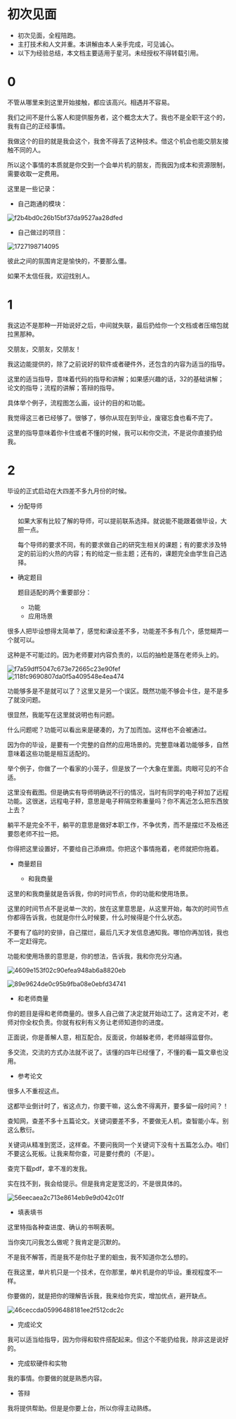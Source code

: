 # 初次见面

- 初次见面，全程陪跑。
- 主打技术和人文并重。本讲解由本人亲手完成，可见诚心。
- 以下为经验总结，本文档主要适用于星河。未经授权不得转载引用。

# 0

不管从哪里来到这里开始接触，都应该高兴。相遇并不容易。

我们之间不是什么客人和提供服务者，这个概念太大了。我也不是全职干这个的，我有自己的正经事情。

我做这个的目的就是我会这个，我舍不得丢了这种技术。借这个机会也能交朋友接触不同的人。

所以这个事情的本质就是你交到一个会单片机的朋友，而我因为成本和资源限制，需要收取一定费用。

这里是一些记录：

- 自己跑通的模块：

![f2b4bd0c26b15bf37da9527aa28dfed](https://github.com/user-attachments/assets/3b70dcad-2285-4f4d-b240-d92904086276)

- 自己做过的项目：

![1727198714095](https://github.com/user-attachments/assets/1ff18818-8110-4173-854c-40ca22eb1ac3)

彼此之间的氛围肯定是愉快的，不要那么僵。

如果不太信任我，欢迎找别人。

# 1

我这边不是那种一开始说好之后，中间就失联，最后扔给你一个文档或者压缩包就拉黑那种。

交朋友，交朋友，交朋友！

我这边能提供的，除了之前说好的软件或者硬件外，还包含的内容为适当的指导。

这里的适当指导，意味着代码的指导和讲解；如果感兴趣的话，32的基础讲解；论文的指导；流程的讲解；答辩的指导。

具体举个例子，流程图怎么画，设计的目的和功能。

我觉得这三者已经够了。很够了，够你从现在到毕业，废寝忘食也看不完了。

这里的指导意味着你卡住或者不懂的时候，我可以和你交流，不是说你直接扔给我。

# 2

毕设的正式启动在大四差不多九月份的时候。

- 分配导师

  如果大家有比较了解的导师，可以提前联系选择。就说能不能跟着做毕设，大胆一点。
  
  每个导师的要求不同，有的要求做自己的研究生相关的课题；有的要求涉及特定的前沿的火热的内容；有的给定一些主题；还有的，课题完全由学生自己选择。

- 确定题目

  题目适配的两个重要部分：
    - 功能
    - 应用场景

很多人把毕设想得太简单了，感觉和课设差不多，功能差不多有几个，感觉糊弄一个就可以。

这种是不可能过的。因为老师要对内容负责的，以后的抽检是落在老师头上的。

![f7a59dff5047c673e72665c23e90fef](https://github.com/user-attachments/assets/f5079322-c840-4404-a53a-84cb1d3e87d9)
![118fc9690807da0f5a409548e4ea474](https://github.com/user-attachments/assets/18e1b695-9dfe-4a4d-8ef9-bd4e66bf7b4e)

功能够多是不是就可以了？这里又是另一个误区。既然功能不够会卡住，是不是多了就没问题。

很显然，我能写在这里就说明也有问题。

什么问题呢？功能可以看出来是硬凑的，为了加而加。这样也不会被通过。

因为你的毕设，是要有一个完整的自然的应用场景的。完整意味着功能够多，自然意味着这些功能是相互适配的。

举个例子，你做了一个看家的小笼子，但是放了一个大象在里面。肉眼可见的不合适。

这里没有截图。但是确实有导师明确说不行的情况，当时有同学的电子秤加了远程功能。这很迷，远程电子秤，意思是电子秤隔空称重量吗？你不离近怎么把东西放上去？

躺平不是完全不干，躺平的意思是做好本职工作，不争优秀，而不是摆烂不及格还要怨老师不拉一把。

你得把这里设置好，不要给自己添麻烦。你把这个事情拖着，老师就把你拖着。

- 商量题目

  - 和我商量

这里的和我商量就是告诉我，你的时间节点，你的功能和使用场景。

这里的时间节点不是说单一次的，放在这里意思是，从这里开始，每次的时间节点你都得告诉我，也就是你什么时候要，什么时候得是个什么状态。

不要有了临时的安排，自己摆烂，最后几天才发信息通知我。哪怕你再加钱，我也不一定赶得完。

功能和使用场景的意思是，你的想法，告诉我，我和你充分沟通。

![4609e153f02c90efea948ab6a8820eb](https://github.com/user-attachments/assets/d367fbc0-f869-4867-a20e-a7de3ddeb0c0)

![89e9624de0c95b9fba08e0ebfd34741](https://github.com/user-attachments/assets/b37ae151-a542-461a-9b7d-c0170e7e68f2)

  - 和老师商量

你的题目是得和老师商量的。很多人自己做了决定就开始动工了。这肯定不对，老师对你全权负责。你就有权利有义务让老师知道你的进度。

正面说，你是善解人意，相互配合。反面说，你越躲老师，老师越得监督你。

多交流，交流的方式办法就不说了。该懂的四年已经懂了，不懂的看一篇文章也没用。

- 参考论文

很多人不重视这点。

这都毕业倒计时了，省这点力，你要干嘛，这么舍不得离开，要多留一段时间？！

查知网，查差不多十五篇论文。关键词要差不多，不要做无人机，查智能小车。别这么敷衍。

关键词从精准到宽泛，这样查。不要问我同一个关键词下没有十五篇怎么办。咱们不要这么死板。让我来帮你查，可是要付费的（不是）。

查完下载pdf，拿不准的发我。

实在找不到，我会给提示。但是我肯定是宽泛的，不是很具体的。

![56eecaea2c713e8614eb9e9d042c01f](https://github.com/user-attachments/assets/241d58f4-04ef-497d-8adb-45eaa2653448)

- 填表填书

这里特指各种查进度、确认的书啊表啊。

当你突兀问我怎么做呢？我肯定是沉默的。

不是我不解答，而是我不是你肚子里的蛔虫，我不知道你怎么想的。

在我这里，单片机只是一个技术，在你那里，单片机是你的毕设。重视程度不一样。

你要做的，就是把你的理解告诉我，我来给你充实，增加优点，避开缺点。

![46ceccda05996488181ee2f512cdc2c](https://github.com/user-attachments/assets/4f7f83da-2867-4e95-a1f8-1a0aa86b9936)

- 完成论文

我可以适当给指导，因为你得和软件搭配起来。但这个不能扔给我，除非这是说好的。

- 完成软硬件和实物

我的事情。你要做的就是熟悉内容。

- 答辩

我将提供帮助。但是是你要上台，所以你得主动熟练。


